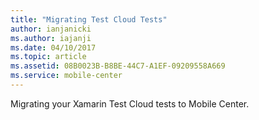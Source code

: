 ```yaml
---
title: "Migrating Test Cloud Tests"
author: ianjanicki
ms.author: iajanji
ms.date: 04/10/2017
ms.topic: article
ms.assetid: 08B0023B-B8BE-44C7-A1EF-09209558A669
ms.service: mobile-center
---
```


Migrating your Xamarin Test Cloud tests to Mobile Center.
